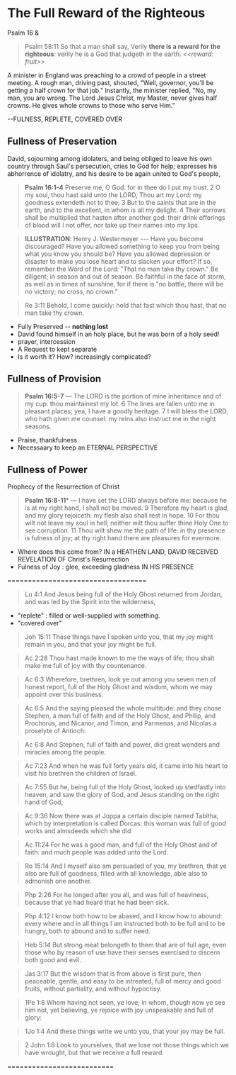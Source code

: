 # The Full Reward of the Righteous

Psalm 16 & 
> Psalm 58:11 So that a man shall say, Verily **there is a reward for the righteous**: verily he is a God that judgeth in the earth. *<<reward: fruit>>*

A minister in England was preaching to a crowd of people in a street meeting. A rough man, driving past, shouted, "Well, governor, you'll be getting a half crown for that job." Instantly, the minister replied, "No, my man, you are wrong. The Lord Jesus Christ, my Master, never gives half crowns. He gives whole crowns to those who serve Him."

--FULNESS, REPLETE, COVERED OVER

## Fullness of Preservation

David, sojourning among idolaters, and being obliged to leave his own country through Saul's persecution, cries to God for help; expresses his abhorrence of idolatry, and his desire to be again united to God's people,

> **Psalm 16:1-4** Preserve me, O God: for in thee do I put my trust. 2 O my soul, thou hast said unto the LORD, Thou art my Lord: my goodness extendeth not to thee; 3 But to the saints that are in the earth, and to the excellent, in whom is all my delight. 4 Their sorrows shall be multiplied that hasten after another god: their drink offerings of blood will I not offer, nor take up their names into my lips.

>**ILLUSTRATION**: Henry J. Westermeyer --- Have you become discouraged? Have you allowed something to keep you from being what you know you should be? Have you allowed depression or disaster to make you lose heart and to slacken your effort? If so, remember the Word of the Lord: "That no man take thy crown." Be diligent; in season and out of season. Be faithful in the face of storm, as well as in times of sunshine, for if there is "no battle, there will be no victory; no cross, no crown."

> Re 3:11 Behold, I come quickly: hold that fast which thou hast, that no man take thy crown.

- Fully Preserved -- **nothing lost**
- David found himself in an holy place, but he was born of a holy seed!
- prayer, intercession
- A Request to kept separate
- Is it worth it? How? increasingly complicated?

## Fullness of Provision

> **Psalm 16:5-7** &mdash; The LORD is the portion of mine inheritance and of my cup: thou maintainest my lot. 6 The lines are fallen unto me in pleasant places; yea, I have a goodly heritage. 7 I will bless the LORD, who hath given me counsel: my reins also instruct me in the night seasons.

- Praise, thankfulness
- Necessaary to keep an ETERNAL PERSPECTIVE

## Fullness of Power

Prophecy of the Resurrection of Christ

> **Psalm 16:8-11*** &mdash; I have set the LORD always before me: because he is at my right hand, I shall not be moved. 9 Therefore my heart is glad, and my glory rejoiceth: my flesh also shall rest in hope. 10 For thou wilt not leave my soul in hell; neither wilt thou suffer thine Holy One to see corruption. 11 Thou wilt shew me the path of life: in thy presence is fulness of joy; at thy right hand there are pleasures for evermore.


- Where does this come from? IN a HEATHEN LAND, DAVID RECEIVED REVELATION OF Christ's Resurrection
- Fulness of Joy : glee, exceeding gladness IN HIS PRESENCE


































==================================


> Lu 4:1 And Jesus being full of the Holy Ghost returned from Jordan, and was led by the Spirit into the wilderness,

- "replete" : filled or well-supplied with something.
- "covered over"

> Joh 15:11 These things have I spoken unto you, that my joy might remain in you, and that your joy might be full.

> Ac 2:28 Thou hast made known to me the ways of life; thou shalt make me full of joy with thy countenance.

>Ac 6:3 Wherefore, brethren, look ye out among you seven men of honest report, full of the Holy Ghost and wisdom, whom we may appoint over this business.
 
> Ac 6:5 And the saying pleased the whole multitude: and they chose Stephen, a man full of faith and of the Holy Ghost, and Philip, and Prochorus, and Nicanor, and Timon, and Parmenas, and Nicolas a proselyte of Antioch:
 
> Ac 6:8 And Stephen, full of faith and power, did great wonders and miracles among the people.
 
> Ac 7:23 And when he was full forty years old, it came into his heart to visit his brethren the children of Israel.

> Ac 7:55 But he, being full of the Holy Ghost, looked up stedfastly into heaven, and saw the glory of God, and Jesus standing on the right hand of God,

> Ac 9:36 Now there was at Joppa a certain disciple named Tabitha, which by interpretation is called Dorcas: this woman was full of good works and almsdeeds which she did

> Ac 11:24 For he was a good man, and full of the Holy Ghost and of faith: and much people was added unto the Lord.

> Ro 15:14 And I myself also am persuaded of you, my brethren, that ye also are full of goodness, filled with all knowledge, able also to admonish one another.

> Php 2:26 For he longed after you all, and was full of heaviness, because that ye had heard that he had been sick.

> Php 4:12 I know both how to be abased, and I know how to abound: every where and in all things I am instructed both to be full and to be hungry, both to abound and to suffer need.

> Heb 5:14 But strong meat belongeth to them that are of full age, even those who by reason of use have their senses exercised to discern both good and evil. 

> Jas 3:17 But the wisdom that is from above is first pure, then peaceable, gentle, and easy to be intreated, full of mercy and good fruits, without partiality, and without hypocrisy. 

> 1Pe 1:8 Whom having not seen, ye love; in whom, though now ye see him not, yet believing, ye rejoice with joy unspeakable and full of glory:

> 1Jo 1:4 And these things write we unto you, that your joy may be full.

> 2 John 1:8 Look to yourselves, that we lose not those things which we have wrought, but that we receive a full reward. 


==========================